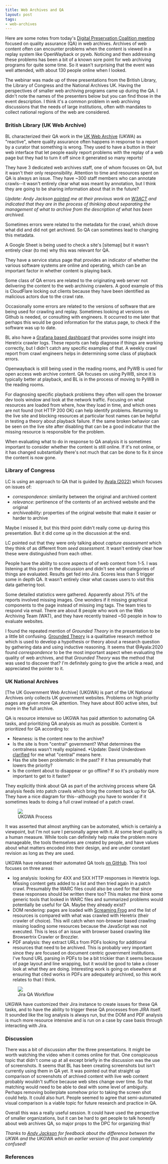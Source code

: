```yaml
---
title: Web Archives and QA 
layout: post
tags:
- web-archives
---
```


Here are some notes from today's [Digital Preservation Coalition meeting] focused on quality assurance (QA) in web archives. Archives of web content often can encounter problems when the content is viewed in a replay system like OpenWayback or pywb. Noticing and then addressing these problems has been a bit of a known sore point for web archiving programs for quite some time. So it wasn't surprising that the event was well attended, with about 130 people online when I looked.

The webinar was made up of three presentations from the British Library, the Library of Congress and the National Archives UK. Having the perspectives of smaller web archiving programs came up during the QA. I didn't note the names of the presenters below but you can find those in the event description. I think it's a common problem in web archiving discussions that the needs of large institutions, often with mandates to collect national regions of the web are considered.

### British Library (UK Web Archive)

BL characterized their QA work in the [UK Web Archive] (UKWA) as "reactive", where quality assurance often happens in response to a report by a curator that something is wrong. They used to have a button in their web interface that let people easily report problems with the replay of a web page but they had to turn it off since it generated so many reports!

They have 3 dedicated web archives staff, one of whom focuses on QA, but it wasn't their only responsibility. Attention to time and resources spent on QA is always an issue. They have ~300 staff members who can annotate crawls--it wasn't entirely clear what was meant by annotation, but I think they are going to be sharing information about that in the future? 

*Update: Andy Jackson [pointed] me at their previous work on [W3ACT] and indicated that they are in the process of thinking about separating the management of what to archive from the description of what has been archived.*

Sometimes errors were related to the metadata for the crawl, which drove what did and did not get archived. So QA can sometimes lead to changing this metadata.

A Google Sheet is being used to check a site's [sitemap] but it wasn't entirely clear (to me) why this was relevant for QA.

They have a service status page that provides an indicator of whether the various software systems are online and operating, which can be an important factor in whether content is playing back.

Some class of QA errors are related to the originating web server not delivering the content to the web archiving crawlers. A good example of this is CloudFlare locking out clients because they have been identified as malicious actors due to the crawl rate.

Occasionally some errors are related to the versions of software that are being used for crawling and replay. Sometimes looking at versions on Github is needed, or consulting with engineers. It occurred to me later that perhaps this would be good information for the status page, to check if the software was up to date.

BL also have a [Grafana based dashboard] that provides some insight into Heretrix crawler logs. These reports can help diagnose if things are working correctly, but I didn't catch any specific examples of that. A weekly crawl report from crawl engineers helps in determining some class of playback errors.

Openwayback is still being used in the reading rooms, and PyWB is used for open access web archive content. QA focuses on using PyWB, since it is typically better at playback, and BL is in the process of moving to PyWB in the reading rooms.

For diagnosing specific playback problems they often will open the browser dev tools window and look at the network traffic. Focusing on what resources are loaded from where, how they load in time, and which ones are not found (not HTTP 200 OK) can help identify problems. Returning to the live site and blocking resources at particular host names can be helpful in testing a theory about playback failure. If the same broken behavior can be seen on the live site after disabling that can be a good indicator that the missing resource is responsible for the problem.

When evaluating what to do in response to QA analysis it is sometimes important to consider whether the content is still online. If it's not online, or it has changed substantially there's not much that can be done to fix it since the content is now gone.

### Library of Congress

LC is using an approach to QA that is guided by [Ayala (2022)] which focuses on issues of:

- *correspondence*: similarity between the original and archived content
- *relevance*: pertinence of the contents of an archived website and the original
- *archiveability*: properties of the original website that make it easier or harder to archive

Maybe I missed it, but this third point didn't really come up during this presentation. But it did come up in the discussion at the end.

LC pointed out that they were only talking about *capture assessment* which they think of as different from *seed assessment*. It wasn't entirely clear how these were distinguished from each other.

People have the ability to score aspects of of web content from 1-5. I was listening at this point in the discussion and didn't see what categories of things are evaluated. Results get fed into Jira. Scores less than 5 trigger some in depth QA. It wasn't entirely clear what causes users to visit this data gathering tool.

Some detailed statistics were gathered. Apparently about 75% of the reports involved missing images. One wonders if it missing graphical components to the page instead of missing img tags. The team tries to respond via email. There are about 8 people who work on the Web Archiving Team (WAT), and they have recently trained ~50 people in how to evaluate websites.

I found the repeated mention of *Grounded Theory* in the presentation to be a little bit confusing. [Grounded Theory] is a qualitative research method which is used to develop a hypothesis or theory about a research question by gathering data and using inductive reasoning. It seems that @Ayala:2020 found  *correspondence* to be the most important aspect when evaluating the quality of web archives, and that *Grounded Theory* was the method that was used to discover that? I'm definitely going to give the article a read, and appreciated the pointer to it.

### UK National Archives

[The UK Government Web Archive] (UKGWA) is part of the UK National Archives only collects UK government websites. Problems on high priority pages are given more QA attention. They have about 800 active sites, but more in the full archive.

QA is resource intensive so UKGWA has paid attention to automating QA tasks, and prioritizing QA analysis as much as possible. Content is prioritized for QA according to:

* Newness: is the content new to the archive?
* Is the site is from "central" government? What determines the centralness wasn't really explained. *Update: David Underdown [clarified] for me what "central" means here.
* Has the site been problematic in the past? If it has presumably that lowers the priority?
* Is the content about to disappear or go offline? If so it's probably more important to get to it faster?

They explicitly think about QA as part of the archiving process where QA analysis feeds into patch crawls which bring the content back up for QA. They have a nice diagram for this--although you have to wonder if it sometimes leads to doing a full crawl instead of a patch crawl.   

<figure>
  <img class="img-fluid" src="/images/dpc-qa-01.png">
  <figcaption>UKGWA Process</figcaption>
</figure>

It was asserted that almost anything can be automated, which is certainly a viewpoint, but I'm not sure I personally agree with it. At some level quality is a human measure. While tools can definitely help make the problem more manageable, the tools themselves are created by people, and have values about what matters encoded into their design, and are under constant revision as long as they are used.

UKGWA have released their automated QA tools [on GitHub]. This tool focuses on three areas:

- log analysis: looking for 4XX and 5XX HTTP responses in Heretrix logs. Missing content gets added to a list and then tried again in a patch crawl. Presumably the WARC files could also be used for that since these responses should be written there too? This makes me think some generic tools that looked in WARC files and summarized problems would potentially be useful for QA. Maybe they already exist?
- DOM rendering: pages are loaded with [Screaming Frog] and the list of resources is compared with what was crawled with Heretrix (their crawler of choice). This will catch when non-browser based crawling missing loading some resources because the JavaScript was not executed. This is less of an issue with browser based crawling like Browsertrix Crawler or Brozzler.
- PDF analysis: they extract URLs from PDFs looking for additional resources that need to be archived. This is probably very important since they are focused on document centric government institutions. I've found URL parsing in PDFs to be a bit trickier than it seems because of page layout and line wrapping, but it would be good to take a closer look at what they are doing. Interesting work is going on elsewhere at ensuring that cited works in PDFs are adequately archived, so this work relates to that I think.

<figure>
  <img class="img-fluid" src="/images/dpc-qa-02.png">
  <figcaption>Jira QA Workflow</figcaption>
</figure>

UKGWA have customized their Jira instance to create issues for these QA tasks, and to have the ability to trigger these QA processes from JIRA itself. It sounded like the log analysis is always run, but the DOM and PDF analysis is much more resource intensive and is run on a case by case basis through interacting with Jira.

### Discussion

There was a bit of discussion after the three presentations. It might be worth watching the video when it comes online for that. One conspicuous topic that didn't come up at all except briefly in the discussion was the use of screenshots. It seems that BL has been creating screenshots but isn't currently using them in QA yet. It was pointed out that straight up comparison of screenshots of archived content with live web content probably wouldn't suffice because web sites change over time. So that matching would need to be able to deal with some level of ambiguity. Perhaps removing boilerplate somehow prior to taking the screen shot could help. It could also hurt. People seemed to agree that semi-automated visual comparison is a viable topic for future research and practice in QA.

Overall this was a really useful session. It could have used the perspective of smaller organizations, but it can be hard to get people to talk honestly about web archives QA, so major props to the DPC for organizing this!

*Thanks to [Andy Jackson] for feedback about the difference between the UKWA and the UKGWA which an earlier version of this post completely confused!*

### References

[Digital Preservation Coalition meeting]: https://www.dpconline.org/events/eventdetail/170/-/web-archiving-how-to-achieve-effective-quality-assurance
[Ayala (2022)]: https://digital.library.unt.edu/ark:/67531/metadc1983136/m2/1/high_res_d/IIPC_WAC2022-DR._BRENDA_REYES_AYALA.pdf
[on GitHub]: https://github.com/tna-webarchive/open-auto-qa
[Screaming Frog]: https://www.screamingfrog.co.uk/seo-spider/
[Grounded Theory]: https://en.wikipedia.org/wiki/Grounded_theory
[UK Government Web Archive]: https://en.wikipedia.org/wiki/UK_Government_Web_Archive
[UK Web Archive]: https://en.wikipedia.org/wiki/UK_Web_Archive
[Andy Jackson]: https://anjackson.net/
[W3ACT]: https://github.com/ukwa/w3act/wiki/W3ACT-User-Guide
[pointed]: https://social.coop/@anj@digipres.club/110672336654801132
[Grafana based dashboard]: https://github.com/ukwa/ukwa-monitor/
[clarified]: https://social.coop/@DavidUnderdown@digipres.club/110672398936226025
